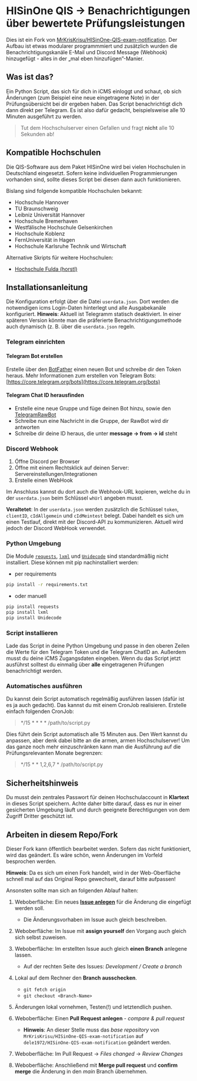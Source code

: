 # HISinOne QIS -> Benachrichtigungen über bewertete Prüfungsleistungen

Dies ist ein Fork von [MrKrisKrisu/HISinOne-QIS-exam-notification](https://github.com/MrKrisKrisu/HISinOne-QIS-exam-notification). Der Aufbau ist etwas modularer programmmiert und zusätzlich wurden die Benachrichtigungskanäle E-Mail und Discord Message (Webhook) hinzugefügt - alles in der „mal eben hinzufügen”-Manier.

## Was ist das?

Ein Python Script, das sich für dich in iCMS einloggt und schaut, ob sich Änderungen (zum Beispiel eine neue
eingetragene Note) in der Prüfungsübersicht bei dir ergeben haben. Das Script benachrichtigt dich dann direkt per
Telegram. Es ist also dafür gedacht, beispielsweise alle 10 Minuten ausgeführt zu werden.

> Tut dem Hochschulserver einen Gefallen und fragt **nicht** alle 10 Sekunden ab!

## Kompatible Hochschulen

Die QIS-Software aus dem Paket HISinOne wird bei vielen Hochschulen in Deutschland eingesetzt. Sofern keine
individuellen Programmierungen vorhanden sind, sollte dieses Script bei diesen dann auch funktionieren.

Bislang sind folgende kompatible Hochschulen bekannt:

- Hochschule Hannover
- TU Braunschweig
- Leibniz Universität Hannover
- Hochschule Bremerhaven
- Westfälische Hochschule Gelsenkirchen
- Hochschule Koblenz
- FernUniversität in Hagen
- Hochschule Karlsruhe Technik und Wirtschaft

Alternative Skripts für weitere Hochschulen:

- [Hochschule Fulda (horstl)](https://github.com/binsky08/HISinOne-QIS-exam-notification)

## Installationsanleitung

Die Konfiguration erfolgt über die Datei `userdata.json`. Dort werden die notwendigen icms Login-Daten hinterlegt und alle Ausgabekanäle konfiguriert. **Hinweis**: Aktuell ist Telegramm statisch deaktiviert. In einer späteren Version könnte man die präferierte Benachrichtigungsmethode auch dynamisch (z. B. über die `userdata.json` regeln.

### Telegram einrichten

#### Telegram Bot erstellen

Erstelle über den [BotFather](https://t.me/botfather) einen neuen Bot und schreibe dir den Token heraus. Mehr
Informationen zum erstellen von Telegram Bots: [https://core.telegram.org/bots](https://core.telegram.org/bots)

#### Telegram Chat ID herausfinden

* Erstelle eine neue Gruppe und füge deinen Bot hinzu, sowie den [TelegramRawBot](https://t.me/RawDataBot)
* Schreibe nun eine Nachricht in die Gruppe, der RawBot wird dir antworten
* Schreibe dir deine ID heraus, die unter **message -> from -> id** steht

### Discord Webhook

1. Óffne Discord per Browser
2. Óffne mit einem Rechtsklick auf deinen Server: Servereinstellungen/Integrationen
3. Erstelle einen WebHook

Im Anschluss kannst du dort auch die Webhook-URL kopieren, welche du in der `userdata.json` beim Schlüssel `whUrl` angeben musst.

**Veraltetet**: In der `userdata.json` werden zusätzlich die Schlüssel `token`, `clientID`, `cIdAllgemein` und `cIdMeintest` belegt. Dabei handelt es sich um einen Testlauf, direkt mit der Discord-API zu kommunizieren. Aktuell wird jedoch der Discord WebHook verwendet.

### Python Umgebung

Die Module [`requests`](https://pypi.org/project/requests/), [`lxml`](https://pypi.org/project/lxml/) und [`Unidecode`](https://pypi.org/project/Unidecode/) sind standardmäßig nicht installiert. Diese können mit pip nachinstalliert werden:

- per requirements

```bash
pip install -r requirements.txt
```

- oder manuell

```bash
pip install requests
pip install lxml
pip install Unidecode
```

### Script installieren

Lade das Script in deine Python Umgebung und passe in den oberen Zeilen die Werte für den Telegram Token und die
Telegram ChatID an. Außerdem musst du deine iCMS Zugangsdaten eingeben. Wenn du das Script jetzt ausführst solltest du
einmalig über **alle** eingetragenen Prüfungen benachrichtigt werden.

### Automatisches ausführen

Du kannst dein Script automatisch regelmäßig ausführen lassen (dafür ist es ja auch gedacht). Das kannst du mit einem
CronJob realisieren. Erstelle einfach folgenden CronJob:

> */15 * * * * /path/to/script.py

Dies führt dein Script automatisch alle 15 Minuten aus. Den Wert kannst du anpassen, aber denk dabei bitte an die armen,
armen Hochschulserver! Um das ganze noch mehr einzuschränken kann man die Ausführung auf die Prüfungsrelevanten Monate
begrenzen:
> */15 * * 1,2,6,7 * /path/to/script.py

## Sicherheitshinweis

Du musst dein zentrales Passwort für deinen Hochschulaccount in **Klartext** in dieses Script speichern. Achte daher
bitte darauf, dass es nur in einer gesicherten Umgebung läuft und durch geeignete Berechtigungen von dem Zugriff Dritter
geschützt ist.

## Arbeiten in diesem Repo/Fork

Dieser Fork kann öffentlich bearbeitet werden. Sofern das nicht funktioniert, wird das geändert. Es wäre schön, wenn Änderungen im Vorfeld besprochen werden.

**Hinweis**: Da es sich um einen Fork handelt, wird in der Web-Oberfläche schnell mal auf das Original Repo gewechselt, darauf bitte aufpassen!

Ansonsten sollte man sich an folgenden Ablauf halten:

1. Weboberfläche: Ein neues [**Issue anlegen**](https://github.com/dele1972/HISinOne-QIS-exam-notification/issues/new) für die Änderung die eingefügt werden soll.
    - Die Änderungsvorhaben im Issue auch gleich beschreiben.

2. Weboberfläche: Im Issue mit **assign yourself** den Vorgang auch gleich sich selbst zuweisen.

3. Weboberfläche: Im erstellten Issue auch gleich **einen Branch** anlegene lassen.
    - Auf der rechten Seite des Issues: *Development / Create a branch*

4. Lokal auf dem Rechner den **Branch ausschecken**.
    - `git fetch origin`
    - `git checkout <Branch-Name>`

5. Änderungen lokal vornehmen, Testen(!) und letztendlich pushen.

6. Weboberfläche: Einen **Pull Request anlegen** - *compare & pull request*
    - **Hinweis**: An dieser Stelle muss das *base repository* von `MrKrisKrisu/HISinOne-QIS-exam-notification` auf `dele1972/HISinOne-QIS-exam-notification` geändert werden.

7. Weboberfläche: Im Pull Request → *Files changed* → *Review Changes*

8. Weboberfläche: Anschließend mit **Merge pull request** und **confirm merge** die Änderung in den *main* Branch übernehmen.
